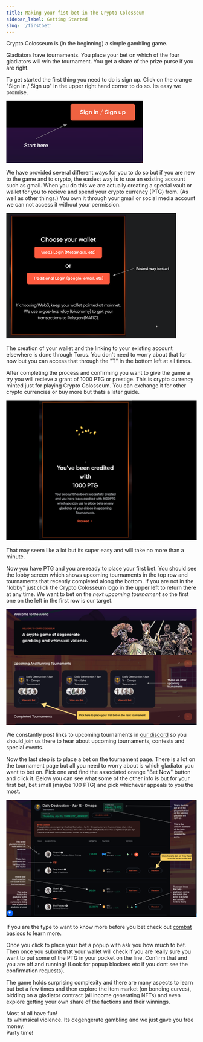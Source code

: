 ```yaml
---
title: Making your fist bet in the Crypto Colosseum
sidebar_label: Getting Started
slug: '/firstbet'
---
```


Crypto Colosseum is (in the beginning) a simple gambling game.

Gladiators have tournaments.  You place your bet on which of the four gladiators will win the tournament.  You get a share of the prize purse if you are right.

To get started the first thing you need to do is sign up.  Click on the orange "Sign in / Sign up" in the upper right hand corner to do so. Its easy we promise.

![image](signin.png)

We have provided several different ways for you to do so but if you are new to the game and to crypto, the easiest way is to use an existing account such as gmail.  When you do this we are actually creating a special vault or wallet for you to recieve and spend your crypto currency (PTG) from.  (As well as other things.)  You own it through your gmail or social media account we can not access it without your permission.

![image](picktraditional.png)

The creation of your wallet and the linking to your existing account elsewhere is done through Torus.  You don't need to worry about that for now but you can access that through the "T" in the bottom left at all times.

After completing the process and confirming you want to give the game a try you will recieve a grant of 1000 PTG or prestige.  This is crypto currency minted just for playing Crypto Colosseum.  You can exchange it for other crypto currencies or buy more but thats a later guide.

![image](yougotptg.png)

That may seem like a lot but its super easy and will take no more than a minute.

Now you have PTG and you are ready to place your first bet.  You should see the lobby screen which shows upcoming tournaments in the top row and tournaments that recently completed along the bottom. If you are not in the "lobby" just click the Crypto Colosseum logo in the upper left to return there at any time.   We want to bet on the *next upcoming tournament* so the first one on the left in the first row is our target.

![image](lobby.png)

We constantly post links to upcoming tournaments in [our discord](https://discord.gg/Z2S3EtQKCn) so you should join us there to hear about upcoming tournaments, contests and special events. 

Now the last step is to place a bet on the tournament page.  There is a lot on the tournament page but all you need to worry about is which gladiator you want to bet on.  Pick one and find the associated orange "Bet Now" button and click it.  Below you can see what some of the other info is but for your first bet, bet small (maybe 100 PTG) and pick whichever appeals to you the most.

![image](tournament.png)

If you are the type to want to know more before you bet check out [combat basiscs](https://docs.cryptocolosseum.com/gamemechanics/combatexample) to learn more.

Once you click to place your bet a popup with ask you how much to bet.  Then once you submit that your wallet will check if you are really sure you want to put some of the PTG in your pocket on the line.  Confirm that and you are off and running!  (Look for popup blockers etc if you dont see the confirmation requests).

The game holds surprising complexity and there are many aspects to learn but bet a few times and then explore the item market (on bonding curves), bidding on a gladiator contract (all income generating NFTs) and even explore getting your own share of the factions and their winnings.

Most of all have fun!  
Its whimsical violence.  Its degengerate gambling and we just gave you free money.  
Party time!